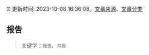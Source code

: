 :alarm_clock: 更新时间: 2023-10-08 16:36:08。[文章来源](/README.md)、[文章分类](/TAGS.md)

## 报告


> 关键字：`报告`、`月报`



